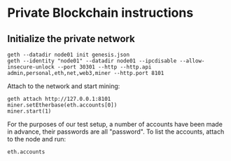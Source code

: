 # Private Blockchain instructions

## Initialize the private network

```shell
geth --datadir node01 init genesis.json
geth --identity "node01" --datadir node01 --ipcdisable --allow-insecure-unlock --port 30301 --http --http.api admin,personal,eth,net,web3,miner --http.port 8101
```

Attach to the network and start mining:
```shell
geth attach http://127.0.0.1:8101
miner.setEtherbase(eth.accounts[0])
miner.start(1)
```

For the purposes of our test setup, a number of accounts have been made in advance, their passwords are all "password".
To list the accounts, attach to the node and run:
```shell
eth.accounts
```

